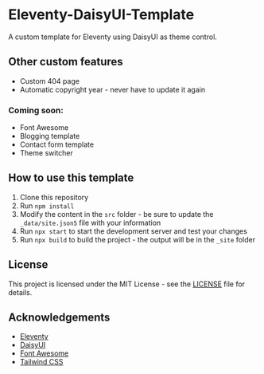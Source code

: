 # Eleventy-DaisyUI-Template
A custom template for Eleventy using DaisyUI as theme control.

## Other custom features
- Custom 404 page
- Automatic copyright year - never have to update it again

### Coming soon:
- Font Awesome
- Blogging template
- Contact form template
- Theme switcher

## How to use this template
1. Clone this repository
2. Run `npm install`
3. Modify the content in the `src` folder - be sure to update the `_data/site.json5` file with your information
4. Run `npx start` to start the development server and test your changes
5. Run `npx build` to build the project - the output will be in the `_site` folder

## License
This project is licensed under the MIT License - see the [LICENSE](LICENSE) file for details.

## Acknowledgements
- [Eleventy](https://www.11ty.dev/)
- [DaisyUI](https://daisyui.com/)
- [Font Awesome](https://fontawesome.com/)
- [Tailwind CSS](https://tailwindcss.com/)
